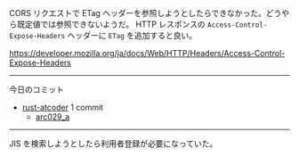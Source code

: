 CORS リクエストで ETag ヘッダーを参照しようとしたらできなかった。どうやら既定値では参照できないようだ。 HTTP レスポンスの `Access-Control-Expose-Headers` ヘッダーに `ETag` を追加すると良い。

<https://developer.mozilla.org/ja/docs/Web/HTTP/Headers/Access-Control-Expose-Headers>

---

今日のコミット

- [rust-atcoder](https://github.com/bouzuya/rust-atcoder) 1 commit
  - [arc029_a](https://github.com/bouzuya/rust-atcoder/commit/224be22c42270958981de647a4f6cb0f0b7680e2)

---

JIS を検索しようとしたら利用者登録が必要になっていた。
